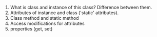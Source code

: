 1. What is class and instance of this class? Difference between them.
3. Attributes of instance and class ('static' attributes).
4. Class method and static method
5. Access modifications for attributes
6. properties (get, set)
